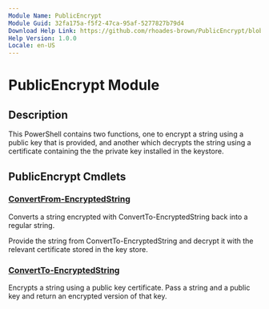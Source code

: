 ```yaml
---
Module Name: PublicEncrypt
Module Guid: 32fa175a-f5f2-47ca-95af-5277827b79d4
Download Help Link: https://github.com/rhoades-brown/PublicEncrypt/blob/main/docs/PublicEncrypt.md
Help Version: 1.0.0
Locale: en-US
---
```


# PublicEncrypt Module

## Description

This PowerShell contains two functions, one to encrypt a string using a public key that is provided, and another which decrypts the string using a certificate containing the the private key installed in the keystore.

## PublicEncrypt Cmdlets

### [ConvertFrom-EncryptedString](ConvertFrom-EncryptedString.md)

Converts a string encrypted with ConvertTo-EncryptedString back into a regular string.

Provide the string from ConvertTo-EncryptedString and decrypt it with the relevant certificate stored in the key store.

### [ConvertTo-EncryptedString](ConvertTo-EncryptedString.md)

Encrypts a string using a public key certificate.
Pass a string and a public key and return an encrypted version of that key.
